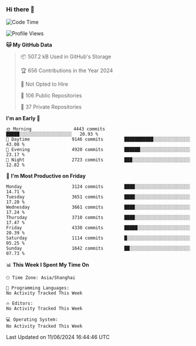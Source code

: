 ### Hi there 👋

<!--
**qbosen/qbosen** is a ✨ _special_ ✨ repository because its `README.md` (this file) appears on your GitHub profile.

Here are some ideas to get you started:

- 🔭 I’m currently working on ...
- 🌱 I’m currently learning ...
- 👯 I’m looking to collaborate on ...
- 🤔 I’m looking for help with ...
- 💬 Ask me about ...
- 📫 How to reach me: ...
- 😄 Pronouns: ...
- ⚡ Fun fact: ...
-->

<!--START_SECTION:waka-->
![Code Time](http://img.shields.io/badge/Code%20Time-2%2C111%20hrs%2036%20mins-blue)

![Profile Views](http://img.shields.io/badge/Profile%20Views-0-blue)

**🐱 My GitHub Data** 

> 📦 507.2 kB Used in GitHub's Storage 
 > 
> 🏆 656 Contributions in the Year 2024
 > 
> 🚫 Not Opted to Hire
 > 
> 📜 106 Public Repositories 
 > 
> 🔑 37 Private Repositories 
 > 
**I'm an Early 🐤** 

```text
🌞 Morning                4443 commits        █████░░░░░░░░░░░░░░░░░░░░   20.93 % 
🌆 Daytime                9146 commits        ███████████░░░░░░░░░░░░░░   43.08 % 
🌃 Evening                4920 commits        ██████░░░░░░░░░░░░░░░░░░░   23.17 % 
🌙 Night                  2723 commits        ███░░░░░░░░░░░░░░░░░░░░░░   12.82 % 
```
📅 **I'm Most Productive on Friday** 

```text
Monday                   3124 commits        ████░░░░░░░░░░░░░░░░░░░░░   14.71 % 
Tuesday                  3651 commits        ████░░░░░░░░░░░░░░░░░░░░░   17.20 % 
Wednesday                3661 commits        ████░░░░░░░░░░░░░░░░░░░░░   17.24 % 
Thursday                 3710 commits        ████░░░░░░░░░░░░░░░░░░░░░   17.47 % 
Friday                   4330 commits        █████░░░░░░░░░░░░░░░░░░░░   20.39 % 
Saturday                 1114 commits        █░░░░░░░░░░░░░░░░░░░░░░░░   05.25 % 
Sunday                   1642 commits        ██░░░░░░░░░░░░░░░░░░░░░░░   07.73 % 
```


📊 **This Week I Spent My Time On** 

```text
🕑︎ Time Zone: Asia/Shanghai

💬 Programming Languages: 
No Activity Tracked This Week

🔥 Editors: 
No Activity Tracked This Week

💻 Operating System: 
No Activity Tracked This Week
```


 Last Updated on 11/06/2024 16:44:46 UTC
<!--END_SECTION:waka-->
